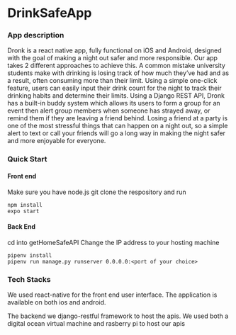 # DrinkSafeApp

### App description
Dronk is a react native app, fully functional on iOS and Android, designed with the goal of making a night out safer and more responsible. Our app takes 2 different approaches to achieve this. A common mistake university students make with drinking is losing track of how much they’ve had and as a result, often consuming more than their limit. Using a simple one-click feature, users can easily input their drink count for the night to track their drinking habits and determine their limits. Using a Django REST API, Dronk has a built-in buddy system which allows its users to form a group for an event then alert group members when someone has strayed away, or remind them if they are leaving a friend behind. Losing a friend at a party is one of the most stressful things that can happen on a night out, so a simple alert to text or call your friends will go a long way in making the night safer and more enjoyable for everyone.


### Quick Start

#### Front end
Make sure you have node.js
git clone the respository and run

```
npm install
expo start
```
#### Back End
cd into getHomeSafeAPI
Change the IP address to your hosting machine
```
pipenv install
pipenv run manage.py runserver 0.0.0.0:<port of your choice>
```

### Tech Stacks
We used react-native for the front end user interface. The application is available on both ios and android.

The backend we django-restful framework to host the apis. We used both a digital ocean virtual machine and rasberry pi to host our apis

